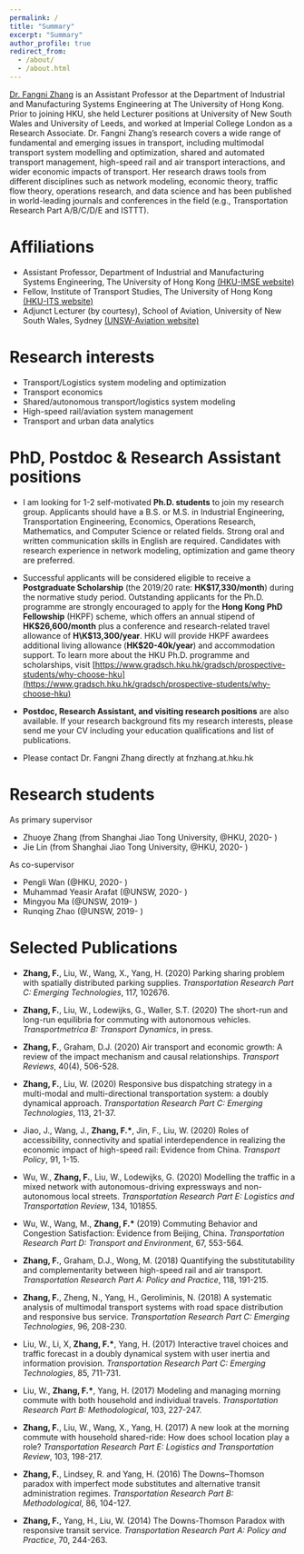 ```yaml
---
permalink: /
title: "Summary"
excerpt: "Summary"
author_profile: true
redirect_from: 
  - /about/
  - /about.html
---
```


[Dr. Fangni Zhang](https://www.imse.hku.hk/people/f-n-zhang) is an Assistant Professor at the Department of Industrial and Manufacturing Systems Engineering at The University of Hong Kong. Prior to joining HKU, she held Lecturer positions at University of New South Wales and University of Leeds, and worked at Imperial College London as a Research Associate. Dr. Fangni Zhang’s research covers a wide range of fundamental and emerging issues in transport, including multimodal transport system modelling and optimization, shared and automated transport management, high-speed rail and air transport interactions, and wider economic impacts of transport. Her research draws tools from different disciplines such as network modeling, economic theory, traffic flow theory, operations research, and data science and has been published in world-leading journals and conferences in the field (e.g., Transportation Research Part A/B/C/D/E and ISTTT).

Affiliations
======
- Assistant Professor, Department of Industrial and Manufacturing Systems Engineering, The University of Hong Kong [(HKU-IMSE website)](https://www.imse.hku.hk/)
- Fellow, Institute of Transport Studies, The University of Hong Kong [(HKU-ITS website)](https://www.institute-of-transport-studies.hku.hk/)
- Adjunct Lecturer (by courtesy), School of Aviation, University of New South Wales, Sydney [(UNSW-Aviation website)](https://www.aviation.unsw.edu.au/)

Research interests
======
- Transport/Logistics system modeling and optimization
- Transport economics
- Shared/autonomous transport/logistics system modeling
- High-speed rail/aviation system management
- Transport and urban data analytics

PhD, Postdoc & Research Assistant positions
======
- I am looking for 1-2 self-motivated **Ph.D. students** to join my research group. Applicants should have a B.S. or M.S. in Industrial Engineering, Transportation Engineering, Economics, Operations Research, Mathematics, and Computer Science or related fields. Strong oral and written communication skills in English are required. Candidates with research experience in network modeling, optimization and game theory are preferred.

- Successful applicants will be considered eligible to receive a **Postgraduate Scholarship** (the 2019/20 rate: **HK\$17,330/month**) during the normative study period. Outstanding applicants for the Ph.D. programme are strongly encouraged to apply for the **Hong Kong PhD Fellowship** (HKPF) scheme, which offers an annual stipend of **HK\$26,600/month** plus a conference and research-related travel allowance of **H\K$13,300/year**. HKU will provide HKPF awardees additional living allowance (**HK\$20-40k/year**) and accommodation support. To learn more about the HKU Ph.D. programme and scholarships, visit [https://www.gradsch.hku.hk/gradsch/prospective-students/why-choose-hku](https://www.gradsch.hku.hk/gradsch/prospective-students/why-choose-hku)

- **Postdoc, Research Assistant, and visiting research positions** are also available. If your research background fits my research interests, please send me your CV including your education qualifications and list of publications.

- Please contact Dr. Fangni Zhang directly at fnzhang.at.hku.hk


Research students
======
As primary supervisor
* Zhuoye Zhang (from Shanghai Jiao Tong University, @HKU, 2020- )  
* Jie Lin (from Shanghai Jiao Tong University, @HKU, 2020- )

As co-supervisor
* Pengli Wan (@HKU, 2020- )  
* Muhammad Yeasir Arafat (@UNSW, 2020- )  
* Mingyou Ma (@UNSW, 2019- )
* Runqing Zhao (@UNSW, 2019- )


Selected Publications
======

- __Zhang, F.__, Liu, W., Wang, X., Yang, H. (2020) Parking sharing problem with spatially distributed parking supplies. *Transportation Research Part C: Emerging Technologies*, 117, 102676.

- __Zhang, F.__, Liu, W., Lodewijks, G., Waller, S.T. (2020) The short-run and long-run equilibria for commuting with autonomous vehicles. *Transportmetrica B: Transport Dynamics*, in press. 

- __Zhang, F.__, Graham, D.J. (2020) Air transport and economic growth: A review of the impact mechanism and causal relationships. *Transport Reviews*, 40(4), 506-528. 

- **Zhang, F.**, Liu, W. (2020) Responsive bus dispatching strategy in a multi-modal and multi-directional transportation system: a doubly dynamical approach. *Transportation Research Part C: Emerging Technologies*, 113, 21-37.

- Jiao, J., Wang, J., __Zhang, F.\*__, Jin, F., Liu, W. (2020) Roles of accessibility, connectivity and spatial interdependence in realizing the economic impact of high-speed rail: Evidence from China. *Transport Policy*, 91, 1-15. 

- Wu, W., **Zhang, F.**, Liu, W., Lodewijks, G. (2020) Modelling the traffic in a mixed network with autonomous-driving expressways and non-autonomous local streets. *Transportation Research Part E: Logistics and Transportation Review*, 134, 101855.

- Wu, W., Wang, M., __Zhang, F.\*__ (2019) Commuting Behavior and Congestion Satisfaction: Evidence from Beijing, China. *Transportation Research Part D: Transport and Environment*, 67, 553-564. 

- **Zhang, F.**, Graham, D.J., Wong, M. (2018) Quantifying the substitutability and complementarity between high-speed rail and air transport. *Transportation Research Part A: Policy and Practice*, 118, 191-215.

- **Zhang, F.**, Zheng, N., Yang, H., Geroliminis, N. (2018) A systematic analysis of multimodal transport systems with road space distribution and responsive bus service. *Transportation Research Part C: Emerging Technologies*, 96, 208-230.

- Liu, W., Li, X, __Zhang, F.\*__, Yang, H. (2017) Interactive travel choices and traffic forecast in a doubly dynamical system with user inertia and information provision. *Transportation Research Part C: Emerging Technologies*, 85, 711-731.

- Liu, W., __Zhang, F.\*__, Yang, H. (2017) Modeling and managing morning commute with both household and individual travels. *Transportation Research Part B: Methodological*, 103, 227-247.

- **Zhang, F.**, Liu, W., Wang, X., Yang, H. (2017) A new look at the morning commute with household shared-ride: How does school location play a role? *Transportation Research Part E: Logistics and Transportation Review*, 103, 198-217.

- **Zhang, F.**, Lindsey, R. and Yang, H. (2016) The Downs–Thomson paradox with imperfect mode substitutes and alternative transit administration regimes. *Transportation Research Part B: Methodological*, 86, 104-127.

- **Zhang, F.**, Yang, H., Liu, W. (2014) The Downs-Thomson Paradox with responsive transit service. *Transportation Research Part A: Policy and Practice*, 70, 244-263.
